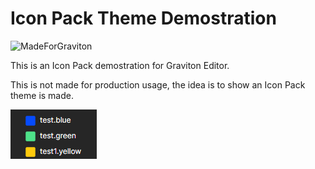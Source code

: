 # Icon Pack Theme Demostration

![MadeForGraviton](https://raw.githubusercontent.com/Graviton-Code-Editor/website/master/src/badges/made_for_graviton.svg?sanitize=true)

This is an Icon Pack demostration for Graviton Editor.

This is not made for production usage, the idea is to show an Icon Pack theme is made.

![screenshot](screenshoot.png)
